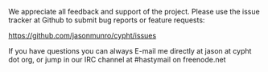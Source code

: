 We appreciate all feedback and support of the project.
Please use the issue tracker at Github to submit bug reports or feature requests:

https://github.com/jasonmunro/cypht/issues

If you have questions you can always E-mail me directly at jason at cypht dot org,
or jump in our IRC channel at #hastymail on freenode.net
